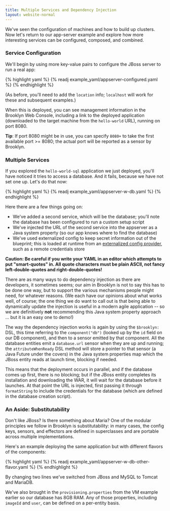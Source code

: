 ```yaml
---
title: Multiple Services and Dependency Injection
layout: website-normal
---
```


We've seen the configuration of machines and how to build up clusters.
Now let's return to our app-server example and explore how more interesting
services can be configured, composed, and combined.


### Service Configuration

We'll begin by using more key-value pairs to configure the JBoss server to run a real app:

{% highlight yaml %}
{% readj example_yaml/appserver-configured.yaml %}
{% endhighlight %}

(As before, you'll need to add the `location` info; `localhost` will work for these and subsequent examples.)

When this is deployed, you can see management information in the Brooklyn Web Console,
including a link to the deployed application (downloaded to the target machine from the `hello-world` URL),
running on port 8080.

**Tip**:  If port 8080 might be in use, you can specify `8080+` to take the first available port >= 8080;
the actual port will be reported as a sensor by Brooklyn.


### Multiple Services

If you explored the `hello-world-sql` application we just deployed, 
you'll have noticed it tries to access a database.
And it fails, because we have not set one up.  Let's do that now:

{% highlight yaml %}
{% readj example_yaml/appserver-w-db.yaml %}
{% endhighlight %}

Here there are a few things going on:

* We've added a second service, which will be the database;
  you'll note the database has been configured to run a custom setup script
* We've injected the URL of the second service into the appserver as a Java system property
  (so our app knows where to find the database)
* We've used externalized config to keep secret information out of the blueprint;
  this is loaded at runtime from an [externalized config provider](../ops/externalized-config.html),
  such as a remote credentials store
 
**Caution: Be careful if you write your YAML in an editor which attempts to put "smart-quotes" in.
All quote characters must be plain ASCII, not fancy left-double-quotes and right-double-quotes!**

There are as many ways to do dependency injection as there are developers,
it sometimes seems; our aim in Brooklyn is not to say this has to be done one way,
but to support the various mechanisms people might need, for whatever reasons.
(We each have our opinions about what works well, of course;
the one thing we do want to call out is that being able to dynamically update
the injection is useful in a modern agile application -- so we are definitively **not**
recommending this Java system property approach ... but it is an easy one to demo!)

The way the dependency injection works is again by using the `$brooklyn:` DSL,
this time referring to the `component("db")` (looked up by the `id` field on our DB component),
and then to a sensor emitted by that component.
All the database entities emit a `database.url` sensor when they are up and running;
the `attributeWhenReady` DSL method will store a pointer to that sensor (a Java Future under the covers)
in the Java system properties map which the JBoss entity reads at launch time, blocking if needed.

This means that the deployment occurs in parallel, and if the database comes up first,
there is no blocking; but if the JBoss entity completes its installation and 
downloading the WAR, it will wait for the database before it launches.
At that point the URL is injected, first passing it through `formatString`
to include the credentials for the database (which are defined in the database creation script).


### An Aside: Substitutability

Don't like JBoss?  Is there something about Maria?
One of the modular principles we follow in Brooklyn is substitutability:
in many cases, the config keys, sensors, and effectors are defined
in superclasses and are portable across multiple implementations.

Here's an example deploying the same application but with different flavors of the components:

{% highlight yaml %}
{% readj example_yaml/appserver-w-db-other-flavor.yaml %}
{% endhighlight %}

By changing two lines we've switched from JBoss and MySQL to Tomcat and MariaDB.

We've also brought in the `provisioning.properties` from the VM example earlier
so our database has 8GB RAM.
Any of those properties, including `imageId` and `user`, can be defined on a per-entity basis.
